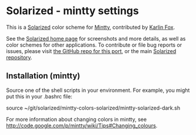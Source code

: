Solarized - mintty settings
==========================

This is a [Solarized][solarized] color scheme for [Mintty][mintty], contributed by [Karlin Fox][krf].

See the [Solarized home page][solarized] for screenshots and more details,
as well as color schemes for other applications. To contribute or file bug
reports or issues, please visit [the GitHub repo for this port][mintty-repo],
or the main [Solarized repository][solarized-repo].

  [mintty]:         http://code.google.com/p/mintty/
  [mintty-repo]:    https://github.com/bobthecow/mintty-colors-solarized
  [krf]:            https://github.com/karlin
  [solarized]:      http://ethanschoonover.com/solarized
  [solarized-repo]: https://github.com/altercation/solarized

Installation (mintty)
--------------------

Source one of the shell scripts in your environment. For example, you might put this in your .bashrc file:

source ~/git/solarized/mintty-colors-solarized/mintty-solarized-dark.sh

For more information about changing colors in mintty, see http://code.google.com/p/mintty/wiki/Tips#Changing_colours.

